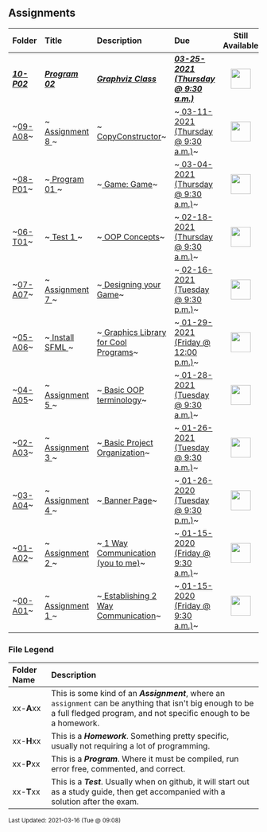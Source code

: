 ## Assignments

| Folder | Title | Description | Due | Still Available |
|:------|:------|:------|:------|:-----:|
| ***<a href="https://github.com/rugbyprof/2143-Object-Oriented-Programming/tree/master/Assignments/10-P02">10-P02</a>*** | ***<a href="https://github.com/rugbyprof/2143-Object-Oriented-Programming/tree/master/Assignments/10-P02"> Program 02 </a>*** | ***<a href="https://github.com/rugbyprof/2143-Object-Oriented-Programming/tree/master/Assignments/10-P02"> Graphviz Class</a>*** | ***<a href="https://github.com/rugbyprof/2143-Object-Oriented-Programming/tree/master/Assignments/10-P02"> 03-25-2021 (Thursday @ 9:30 a.m.)</a>*** | <img src="https://cs.msutexas.edu/~griffin/zcloud/zcloud-files/traffic_light_green_side.png" width="40"> |
| ~<a href="https://github.com/rugbyprof/2143-Object-Oriented-Programming/tree/master/Assignments/09-A08">09-A08</a>~ | ~<a href="https://github.com/rugbyprof/2143-Object-Oriented-Programming/tree/master/Assignments/09-A08"> Assignment 8 </a>~ | ~<a href="https://github.com/rugbyprof/2143-Object-Oriented-Programming/tree/master/Assignments/09-A08"> CopyConstructor</a>~ | ~<a href="https://github.com/rugbyprof/2143-Object-Oriented-Programming/tree/master/Assignments/09-A08"> 03-11-2021 (Thursday @ 9:30 a.m.)</a>~ | <img src="https://cs.msutexas.edu/~griffin/zcloud/zcloud-files/traffic_light_yellow_side.png" width="40"> |
| ~<a href="https://github.com/rugbyprof/2143-Object-Oriented-Programming/tree/master/Assignments/08-P01">08-P01</a>~ | ~<a href="https://github.com/rugbyprof/2143-Object-Oriented-Programming/tree/master/Assignments/08-P01"> Program 01 </a>~ | ~<a href="https://github.com/rugbyprof/2143-Object-Oriented-Programming/tree/master/Assignments/08-P01"> Game: Game</a>~ | ~<a href="https://github.com/rugbyprof/2143-Object-Oriented-Programming/tree/master/Assignments/08-P01"> 03-04-2021 (Thursday @ 9:30 a.m.)</a>~ | <img src="https://cs.msutexas.edu/~griffin/zcloud/zcloud-files/traffic_light_red_side.png" width="40"> |
| ~<a href="https://github.com/rugbyprof/2143-Object-Oriented-Programming/tree/master/Assignments/06-T01">06-T01</a>~ | ~<a href="https://github.com/rugbyprof/2143-Object-Oriented-Programming/tree/master/Assignments/06-T01"> Test 1 </a>~ | ~<a href="https://github.com/rugbyprof/2143-Object-Oriented-Programming/tree/master/Assignments/06-T01"> OOP Concepts</a>~ | ~<a href="https://github.com/rugbyprof/2143-Object-Oriented-Programming/tree/master/Assignments/06-T01"> 02-18-2021 (Thursday @ 9:30 a.m.)</a>~ | <img src="https://cs.msutexas.edu/~griffin/zcloud/zcloud-files/traffic_light_red_side.png" width="40"> |
| ~<a href="https://github.com/rugbyprof/2143-Object-Oriented-Programming/tree/master/Assignments/07-A07">07-A07</a>~ | ~<a href="https://github.com/rugbyprof/2143-Object-Oriented-Programming/tree/master/Assignments/07-A07"> Assignment 7 </a>~ | ~<a href="https://github.com/rugbyprof/2143-Object-Oriented-Programming/tree/master/Assignments/07-A07"> Designing your Game</a>~ | ~<a href="https://github.com/rugbyprof/2143-Object-Oriented-Programming/tree/master/Assignments/07-A07"> 02-16-2021 (Tuesday @ 9:30 p.m.)</a>~ | <img src="https://cs.msutexas.edu/~griffin/zcloud/zcloud-files/traffic_light_red_side.png" width="40"> |
| ~<a href="https://github.com/rugbyprof/2143-Object-Oriented-Programming/tree/master/Assignments/05-A06">05-A06</a>~ | ~<a href="https://github.com/rugbyprof/2143-Object-Oriented-Programming/tree/master/Assignments/05-A06"> Install SFML </a>~ | ~<a href="https://github.com/rugbyprof/2143-Object-Oriented-Programming/tree/master/Assignments/05-A06"> Graphics Library for Cool Programs</a>~ | ~<a href="https://github.com/rugbyprof/2143-Object-Oriented-Programming/tree/master/Assignments/05-A06"> 01-29-2021 (Friday @ 12:00 p.m.)</a>~ | <img src="https://cs.msutexas.edu/~griffin/zcloud/zcloud-files/traffic_light_red_side.png" width="40"> |
| ~<a href="https://github.com/rugbyprof/2143-Object-Oriented-Programming/tree/master/Assignments/04-A05">04-A05</a>~ | ~<a href="https://github.com/rugbyprof/2143-Object-Oriented-Programming/tree/master/Assignments/04-A05"> Assignment 5 </a>~ | ~<a href="https://github.com/rugbyprof/2143-Object-Oriented-Programming/tree/master/Assignments/04-A05"> Basic OOP terminology</a>~ | ~<a href="https://github.com/rugbyprof/2143-Object-Oriented-Programming/tree/master/Assignments/04-A05"> 01-28-2021 (Tuesday @ 9:30 a.m.)</a>~ | <img src="https://cs.msutexas.edu/~griffin/zcloud/zcloud-files/traffic_light_red_side.png" width="40"> |
| ~<a href="https://github.com/rugbyprof/2143-Object-Oriented-Programming/tree/master/Assignments/02-A03">02-A03</a>~ | ~<a href="https://github.com/rugbyprof/2143-Object-Oriented-Programming/tree/master/Assignments/02-A03"> Assignment 3 </a>~ | ~<a href="https://github.com/rugbyprof/2143-Object-Oriented-Programming/tree/master/Assignments/02-A03"> Basic Project Organization</a>~ | ~<a href="https://github.com/rugbyprof/2143-Object-Oriented-Programming/tree/master/Assignments/02-A03"> 01-26-2021 (Tuesday @ 9:30 a.m.)</a>~ | <img src="https://cs.msutexas.edu/~griffin/zcloud/zcloud-files/traffic_light_red_side.png" width="40"> |
| ~<a href="https://github.com/rugbyprof/2143-Object-Oriented-Programming/tree/master/Assignments/03-A04">03-A04</a>~ | ~<a href="https://github.com/rugbyprof/2143-Object-Oriented-Programming/tree/master/Assignments/03-A04"> Assignment 4 </a>~ | ~<a href="https://github.com/rugbyprof/2143-Object-Oriented-Programming/tree/master/Assignments/03-A04"> Banner Page</a>~ | ~<a href="https://github.com/rugbyprof/2143-Object-Oriented-Programming/tree/master/Assignments/03-A04"> 01-26-2020 (Tuesday @ 9:30 p.m.)</a>~ | <img src="https://cs.msutexas.edu/~griffin/zcloud/zcloud-files/traffic_light_red_side.png" width="40"> |
| ~<a href="https://github.com/rugbyprof/2143-Object-Oriented-Programming/tree/master/Assignments/01-A02">01-A02</a>~ | ~<a href="https://github.com/rugbyprof/2143-Object-Oriented-Programming/tree/master/Assignments/01-A02"> Assignment 2 </a>~ | ~<a href="https://github.com/rugbyprof/2143-Object-Oriented-Programming/tree/master/Assignments/01-A02"> 1 Way Communication (you to me)</a>~ | ~<a href="https://github.com/rugbyprof/2143-Object-Oriented-Programming/tree/master/Assignments/01-A02"> 01-15-2020 (Friday @ 9:30 a.m.)</a>~ | <img src="https://cs.msutexas.edu/~griffin/zcloud/zcloud-files/traffic_light_red_side.png" width="40"> |
| ~<a href="https://github.com/rugbyprof/2143-Object-Oriented-Programming/tree/master/Assignments/00-A01">00-A01</a>~ | ~<a href="https://github.com/rugbyprof/2143-Object-Oriented-Programming/tree/master/Assignments/00-A01"> Assignment 1 </a>~ | ~<a href="https://github.com/rugbyprof/2143-Object-Oriented-Programming/tree/master/Assignments/00-A01"> Establishing 2 Way Communication</a>~ | ~<a href="https://github.com/rugbyprof/2143-Object-Oriented-Programming/tree/master/Assignments/00-A01"> 01-15-2020 (Friday @ 9:30 a.m.)</a>~ | <img src="https://cs.msutexas.edu/~griffin/zcloud/zcloud-files/traffic_light_red_side.png" width="40"> |

### File Legend

| Folder Name | Description |
|:-----------|:-------------|
|xx-**A**xx | This is some kind of an ***Assignment***, where an `assignment` can be anything that isn't big enough to be a full fledged program, and not specific enough to be a homework. |
|xx-**H**xx | This is a ***Homework***. Something pretty specific, usually not requiring a lot of programming. |
|xx-**P**xx | This is a ***Program***. Where it must be compiled, run error free, commented, and correct. |
|xx-**T**xx | This is a ***Test***. Usually when on github, it will start out as a study guide, then get accompanied with a solution after the exam. |

<sup>Last Updated: 2021-03-16 (Tue @ 09:08)</sup>